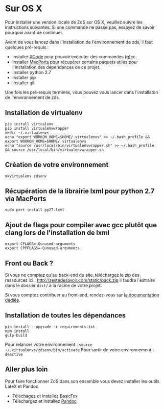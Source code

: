 # Sur OS X

Pour installer une version locale de ZdS sur OS X, veuillez suivre les instructions suivantes.
Si une commande ne passe pas, essayez de savoir pourquoi avant de continuer.

Avant de vous lancez dans l'installation de l'environnement de zds, il faut quelques pré-requis :
* Installer [XCode](https://itunes.apple.com/us/app/xcode/id497799835?ls=1&mt=12) pour pouvoir exécuter des commandes (g)cc.
* Installer [MacPorts](http://www.macports.org/) pour récupérer certains paquets utiles pour l'installation des dépendances de ce projet.
* Installer python 2.7
* Installer pip
* Installer git

Une fois les pré-requis terminés, vous pouvez vous lancer dans l'installaton de l'environnement de zds.

## Installation de virtualenv

```console
pip install virtualenv
pip install virtualenvwrapper
mkdir ~/.virtualenvs
echo "export WORKON_HOME=$HOME/.virtualenvs" >> ~/.bash_profile && export WORKON_HOME=$HOME/.virtualenvs
echo "source /usr/local/bin/virtualenvwrapper.sh" >> ~/.bash_profile && source /usr/local/bin/virtualenvwrapper.sh
```

## Création de votre environnement

```console
mkvirtualenv zdsenv
```

## Récupération de la librairie lxml pour python 2.7 via MacPorts

```console
sudo port install py27-lxml
```

## Ajout de flags pour compiler avec gcc plutôt que clang lors de l'installation de lxml

```console
export CFLAGS=-Qunused-arguments
export CPPFLAGS=-Qunused-arguments
```

## Front ou Back ?

Si vous ne comptez qu'au back-end du site, téléchargez le zip des ressources ici : http://zestedesavoir.com/static/pack.zip
Il faudra l'extraire dans le dossier `dist/` à la racine de votre projet.

Si vous comptez contribuer au front-end, rendez-vous sur [la documentation dédiée](gulp.md).

## Installation de toutes les dépendances

```console
pip install --upgrade -r requirements.txt
npm install
gulp build
```

Pour relancer votre environnement : `source ~/.virtualenvs/zdsenv/bin/activate`
Pour sortir de votre environnement : `deactive`

## Aller plus loin

Pour faire fonctionner ZdS dans son ensemble vous devez installer les outils LateX et Pandoc.

- Téléchagez et installez [BasicTex](http://www.tug.org/mactex/morepackages.html)
- Téléchargez et installez [Pandoc](https://github.com/jgm/pandoc/releases)